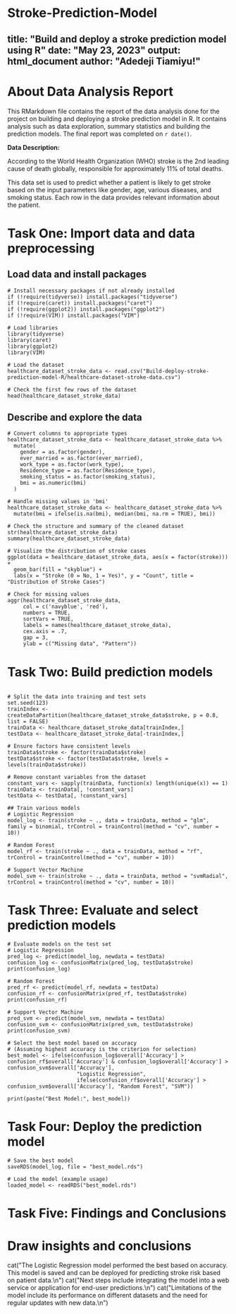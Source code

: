 # Stroke-Prediction-Model
title: "Build and deploy a stroke prediction model using R"
date: "May 23, 2023"
output: html_document
author: "Adedeji Tiamiyu!"
---

# About Data Analysis Report

This RMarkdown file contains the report of the data analysis done for the project on building and deploying a stroke prediction model in R. It contains analysis such as data exploration, summary statistics and building the prediction models. The final report was completed on `r date()`. 

**Data Description:**

According to the World Health Organization (WHO) stroke is the 2nd leading cause of death globally, responsible for approximately 11% of total deaths.

This data set is used to predict whether a patient is likely to get stroke based on the input parameters like gender, age, various diseases, and smoking status. Each row in the data provides relevant information about the patient.


# Task One: Import data and data preprocessing

## Load data and install packages

```{r}
# Install necessary packages if not already installed
if (!require(tidyverse)) install.packages("tidyverse")
if (!require(caret)) install.packages("caret")
if (!require(ggplot2)) install.packages("ggplot2")
if (!require(VIM)) install.packages("VIM")

# Load libraries
library(tidyverse)
library(caret)
library(ggplot2)
library(VIM)

# Load the dataset
healthcare_dataset_stroke_data <- read.csv("Build-deploy-stroke-prediction-model-R/healthcare-dataset-stroke-data.csv")

# Check the first few rows of the dataset
head(healthcare_dataset_stroke_data)

```
## Describe and explore the data


```{r}
# Convert columns to appropriate types
healthcare_dataset_stroke_data <- healthcare_dataset_stroke_data %>%
  mutate(
    gender = as.factor(gender),
    ever_married = as.factor(ever_married),
    work_type = as.factor(work_type),
    Residence_type = as.factor(Residence_type),
    smoking_status = as.factor(smoking_status),
    bmi = as.numeric(bmi)
  )

# Handle missing values in 'bmi'
healthcare_dataset_stroke_data <- healthcare_dataset_stroke_data %>%
  mutate(bmi = ifelse(is.na(bmi), median(bmi, na.rm = TRUE), bmi))

# Check the structure and summary of the cleaned dataset
str(healthcare_dataset_stroke_data)
summary(healthcare_dataset_stroke_data)

# Visualize the distribution of stroke cases
ggplot(data = healthcare_dataset_stroke_data, aes(x = factor(stroke))) + 
  geom_bar(fill = "skyblue") +
  labs(x = "Stroke (0 = No, 1 = Yes)", y = "Count", title = "Distribution of Stroke Cases")

# Check for missing values
aggr(healthcare_dataset_stroke_data, 
     col = c('navyblue', 'red'), 
     numbers = TRUE, 
     sortVars = TRUE, 
     labels = names(healthcare_dataset_stroke_data), 
     cex.axis = .7, 
     gap = 3, 
     ylab = c("Missing data", "Pattern"))
```

# Task Two: Build prediction models

```{r}

# Split the data into training and test sets
set.seed(123)
trainIndex <- createDataPartition(healthcare_dataset_stroke_data$stroke, p = 0.8, list = FALSE)
trainData <- healthcare_dataset_stroke_data[trainIndex,]
testData <- healthcare_dataset_stroke_data[-trainIndex,]

# Ensure factors have consistent levels
trainData$stroke <- factor(trainData$stroke)
testData$stroke <- factor(testData$stroke, levels = levels(trainData$stroke))

# Remove constant variables from the dataset
constant_vars <- sapply(trainData, function(x) length(unique(x)) == 1)
trainData <- trainData[, !constant_vars]
testData <- testData[, !constant_vars]

## Train various models
# Logistic Regression
model_log <- train(stroke ~ ., data = trainData, method = "glm", family = binomial, trControl = trainControl(method = "cv", number = 10))

# Random Forest
model_rf <- train(stroke ~ ., data = trainData, method = "rf", trControl = trainControl(method = "cv", number = 10))

# Support Vector Machine
model_svm <- train(stroke ~ ., data = trainData, method = "svmRadial", trControl = trainControl(method = "cv", number = 10))

```


# Task Three: Evaluate and select prediction models

```{r}
# Evaluate models on the test set
# Logistic Regression
pred_log <- predict(model_log, newdata = testData)
confusion_log <- confusionMatrix(pred_log, testData$stroke)
print(confusion_log)

# Random Forest
pred_rf <- predict(model_rf, newdata = testData)
confusion_rf <- confusionMatrix(pred_rf, testData$stroke)
print(confusion_rf)

# Support Vector Machine
pred_svm <- predict(model_svm, newdata = testData)
confusion_svm <- confusionMatrix(pred_svm, testData$stroke)
print(confusion_svm)

# Select the best model based on accuracy
# (Assuming highest accuracy is the criterion for selection)
best_model <- ifelse(confusion_log$overall['Accuracy'] > confusion_rf$overall['Accuracy'] & confusion_log$overall['Accuracy'] > confusion_svm$overall['Accuracy'], 
                      "Logistic Regression", 
                      ifelse(confusion_rf$overall['Accuracy'] > confusion_svm$overall['Accuracy'], "Random Forest", "SVM"))

print(paste("Best Model:", best_model))

```

# Task Four: Deploy the prediction model

```{r}
# Save the best model
saveRDS(model_log, file = "best_model.rds")

# Load the model (example usage)
loaded_model <- readRDS("best_model.rds")

```

# Task Five: Findings and Conclusions
# Draw insights and conclusions
cat("The Logistic Regression model performed the best based on accuracy. This model is saved and can be deployed for predicting stroke risk based on patient data.\n")
cat("Next steps include integrating the model into a web service or application for end-user predictions.\n")
cat("Limitations of the model include its performance on different datasets and the need for regular updates with new data.\n")










